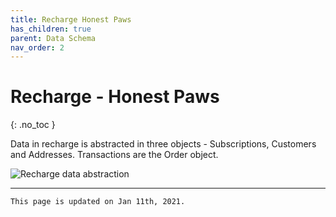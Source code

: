 ```yaml
---
title: Recharge Honest Paws
has_children: true
parent: Data Schema
nav_order: 2
---
```

# Recharge - Honest Paws
{: .no_toc }

Data in recharge is abstracted in three objects - Subscriptions, Customers and Addresses. Transactions are the Order object.

![Recharge data abstraction](../../assets/images/recharge-subscription.png)

---
```
This page is updated on Jan 11th, 2021.
```
